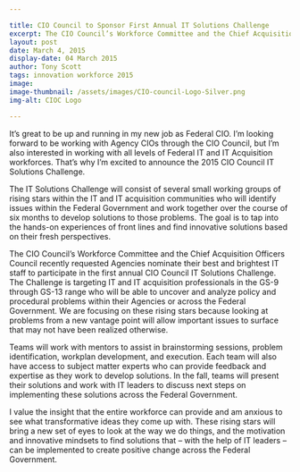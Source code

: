 ```yaml
---

title: CIO Council to Sponsor First Annual IT Solutions Challenge
excerpt: The CIO Council’s Workforce Committee and the Chief Acquisition Officers Council recently requested Agencies nominate their best and brightest IT staff to participate in the first annual CIO Council IT Solutions Challenge.
layout: post
date: March 4, 2015
display-date: 04 March 2015
author: Tony Scott
tags: innovation workforce 2015
image:
image-thumbnail: /assets/images/CIO-council-Logo-Silver.png
img-alt: CIOC Logo

---
```

It’s great to be up and running in my new job as Federal CIO. I’m looking forward to be working with Agency CIOs through the CIO Council, but I’m also interested in working with all levels of Federal IT and IT Acquisition workforces. That’s why I’m excited to announce the 2015 CIO Council IT Solutions Challenge.

The IT Solutions Challenge will consist of several small working groups of rising stars within the IT and IT acquisition communities who will identify issues within the Federal Government and work together over the course of six months to develop solutions to those problems. The goal is to tap into the hands-on experiences of front lines and find innovative solutions based on their fresh perspectives.

The CIO Council’s Workforce Committee and the Chief Acquisition Officers Council recently requested Agencies nominate their best and brightest IT staff to participate in the first annual CIO Council IT Solutions Challenge. The Challenge is targeting IT and IT acquisition professionals in the GS-9 through GS-13 range who will be able to uncover and analyze policy and procedural problems within their Agencies or across the Federal Government. We are focusing on these rising stars because looking at problems from a new vantage point will allow important issues to surface that may not have been realized otherwise.

Teams will work with mentors to assist in brainstorming sessions, problem identification, workplan development, and execution. Each team will also have access to subject matter experts who can provide feedback and expertise as they work to develop solutions. In the fall, teams will present their solutions and work with IT leaders to discuss next steps on implementing these solutions across the Federal Government.

I value the insight that the entire workforce can provide and am anxious to see what transformative ideas they come up with. These rising stars will bring a new set of eyes to look at the way we do things, and the motivation and innovative mindsets to find solutions that – with the help of IT leaders – can be implemented to create positive change across the Federal Government.
